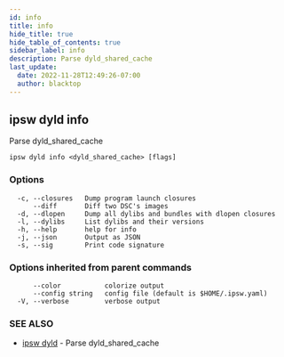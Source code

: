 ```yaml
---
id: info
title: info
hide_title: true
hide_table_of_contents: true
sidebar_label: info
description: Parse dyld_shared_cache
last_update:
  date: 2022-11-28T12:49:26-07:00
  author: blacktop
---
```

## ipsw dyld info

Parse dyld_shared_cache

```
ipsw dyld info <dyld_shared_cache> [flags]
```

### Options

```
  -c, --closures   Dump program launch closures
      --diff       Diff two DSC's images
  -d, --dlopen     Dump all dylibs and bundles with dlopen closures
  -l, --dylibs     List dylibs and their versions
  -h, --help       help for info
  -j, --json       Output as JSON
  -s, --sig        Print code signature
```

### Options inherited from parent commands

```
      --color           colorize output
      --config string   config file (default is $HOME/.ipsw.yaml)
  -V, --verbose         verbose output
```

### SEE ALSO

* [ipsw dyld](/docs/cli/ipsw/dyld)	 - Parse dyld_shared_cache

